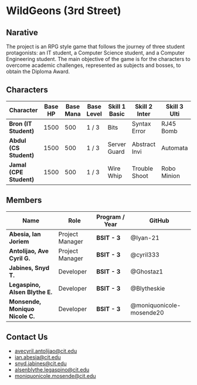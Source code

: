 # WildGeons (3rd Street)
## Narative

The project is an RPG style game that follows the journey of three student protagonists: an IT student, a Computer Science student, and a Computer Engineering student. 
The main objective of the game is for the characters to overcome academic challenges, represented as subjects and bosses, to obtain the Diploma Award.

## Characters

| Character | Base HP | Base Mana | Base Level | Skill 1 Basic | Skill 2 Inter | Skill 3 Ulti |
|------------|----------|------------|-------------|----------|----------|----------|
| **Bron (IT Student)** | 1500 | 500 | 1 / 3 | Bits | Syntax Error | RJ45 Bomb |
| **Abdul (CS Student)** | 1500 | 500 | 1 / 3 | Server Guard | Abstract Invi | Automata |
| **Jamal (CPE Student)** | 1500 | 500 | 1 / 3 | Wire Whip | Trouble Shoot | Robo Minion |

## Members

| Name | Role | Program / Year | GitHub |
|------|------|----------------| -------- |
| **Abesia, Ian Joriem** | Project Manager | **BSIT - 3** | @Iyan-21 |
| **Antolijao, Ave Cyril G.** | Project Manager | **BSIT - 3** | @cyril333 |
| **Jabines, Snyd T.** | Developer | **BSIT - 3** | @Ghostaz1|
| **Legaspino, Alsen Blythe E.** | Developer | **BSIT - 3** | @Blytheskie |
| **Monsende, Moniquo Nicole C.** | Developer | **BSIT - 3** | @moniquonicole-mosende20 |
## Contact Us
- avecyril.antolijao@cit.edu
- ian.abesia@cit.edu
- snyd.jabines@cit.edu
- alsenblythe.legaspino@cit.edu
- moniquonicole.mosende@cit.edu
